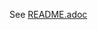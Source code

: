 See [README.adoc](https://github.com/JonasPammer/ansible-role-checkmk_agent/blob/master/README.adoc)
